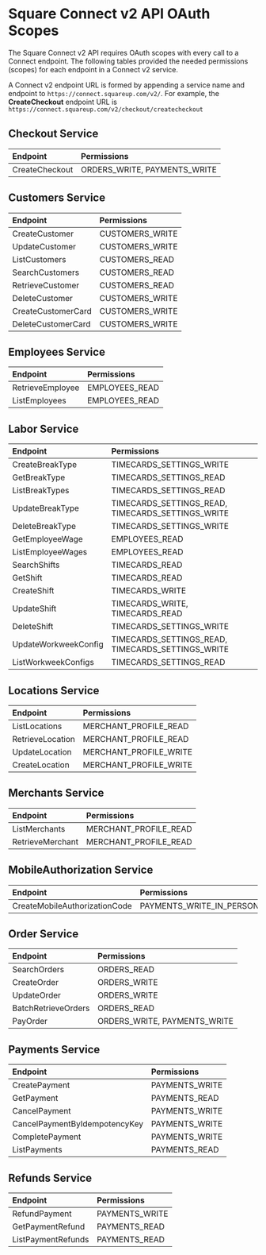 # Square Connect v2 API OAuth Scopes

The Square Connect v2 API requires OAuth scopes with every call to a Connect
endpoint. The following tables provided the needed permissions (scopes) for each
endpoint in a Connect v2 service.

A Connect v2 endpoint URL is formed by appending a service name and endpoint to
`https://connect.squareup.com/v2/`.  For example, the **CreateCheckout** endpoint
URL is `https://connect.squareup.com/v2/checkout/createcheckout`

## Checkout Service
|Endpoint|Permissions|
|:-------------|:-------------------------------------------------------------|
|CreateCheckout|ORDERS_WRITE, PAYMENTS_WRITE|

## Customers Service
|Endpoint|Permissions|
|:-------------|:-------------------------------------------------------------|
|CreateCustomer|CUSTOMERS_WRITE|
|UpdateCustomer|CUSTOMERS_WRITE|
|ListCustomers|CUSTOMERS_READ|
|SearchCustomers|CUSTOMERS_READ|
|RetrieveCustomer|CUSTOMERS_READ|
|DeleteCustomer|CUSTOMERS_WRITE|
|CreateCustomerCard|CUSTOMERS_WRITE|
|DeleteCustomerCard|CUSTOMERS_WRITE|

## Employees Service
|Endpoint|Permissions|
|:-------------|:-------------------------------------------------------------|
|RetrieveEmployee|EMPLOYEES_READ|
|ListEmployees|EMPLOYEES_READ|

## Labor Service
|Endpoint|Permissions|
|:-------------|:-------------------------------------------------------------|
|CreateBreakType|TIMECARDS_SETTINGS_WRITE|
|GetBreakType|TIMECARDS_SETTINGS_READ|
|ListBreakTypes|TIMECARDS_SETTINGS_READ|
|UpdateBreakType|TIMECARDS_SETTINGS_READ, TIMECARDS_SETTINGS_WRITE|
|DeleteBreakType|TIMECARDS_SETTINGS_WRITE|
|GetEmployeeWage|EMPLOYEES_READ|
|ListEmployeeWages|EMPLOYEES_READ|
|SearchShifts|TIMECARDS_READ|
|GetShift|TIMECARDS_READ|
|CreateShift|TIMECARDS_WRITE|
|UpdateShift|TIMECARDS_WRITE, TIMECARDS_READ|
|DeleteShift|TIMECARDS_SETTINGS_WRITE|
|UpdateWorkweekConfig|TIMECARDS_SETTINGS_READ, TIMECARDS_SETTINGS_WRITE|
|ListWorkweekConfigs|TIMECARDS_SETTINGS_READ|

## Locations Service
|Endpoint|Permissions|
|:-------------|:-------------------------------------------------------------|
|ListLocations|MERCHANT_PROFILE_READ|
|RetrieveLocation|MERCHANT_PROFILE_READ|
|UpdateLocation|MERCHANT_PROFILE_WRITE|
|CreateLocation|MERCHANT_PROFILE_WRITE|

## Merchants Service
|Endpoint|Permissions|
|:-------------|:-------------------------------------------------------------|
|ListMerchants|MERCHANT_PROFILE_READ|
|RetrieveMerchant|MERCHANT_PROFILE_READ|

## MobileAuthorization Service
|Endpoint|Permissions|
|:-------------|:-------------------------------------------------------------|
|CreateMobileAuthorizationCode|PAYMENTS_WRITE_IN_PERSON|

## Order Service
|Endpoint|Permissions|
|:-------------|:-------------------------------------------------------------|
|SearchOrders|ORDERS_READ|
|CreateOrder|ORDERS_WRITE|
|UpdateOrder|ORDERS_WRITE|
|BatchRetrieveOrders|ORDERS_READ|
|PayOrder|ORDERS_WRITE, PAYMENTS_WRITE|

## Payments Service
|Endpoint|Permissions|
|:-------------|:-------------------------------------------------------------|
|CreatePayment|PAYMENTS_WRITE|
|GetPayment|PAYMENTS_READ|
|CancelPayment|PAYMENTS_WRITE|
|CancelPaymentByIdempotencyKey|PAYMENTS_WRITE|
|CompletePayment|PAYMENTS_WRITE|
|ListPayments|PAYMENTS_READ|

## Refunds Service
|Endpoint|Permissions|
|:-------------|:-------------------------------------------------------------|
|RefundPayment|PAYMENTS_WRITE|
|GetPaymentRefund|PAYMENTS_READ|
|ListPaymentRefunds|PAYMENTS_READ|

